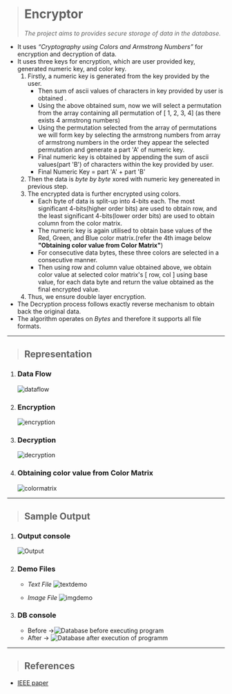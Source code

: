 > # **Encryptor**
>_The project aims to provides secure storage of data in the database._

 * It uses *“Cryptography using Colors and Armstrong Numbers”* for encryption and decryption of data.
 * It uses three keys for encryption, which are user provided key, generated numeric key, and color key.
    1. Firstly, a numeric key is generated from the key provided by the user.
        * Then sum of ascii values of characters in key provided by user is obtained .
        * Using the above obtained sum, now we will select a permutation from the array containing all permutation of [ 1, 2, 3, 4]  (as there exists 4 armstrong numbers)
        * Using the permutation selected from the array of permutations we will form key by selecting the armstrong numbers from array of armstrong numbers in the order they appear the selected permutation and generate a part 'A' of numeric key.
        * Final numeric key is obtained by appending the sum of ascii values(part 'B') of characters within the key provided by user.
        * Final Numeric Key = part 'A' + part 'B'
    1. Then the data is *byte by byte* xored with numeric key genereated in previous step.
    1. The encrypted data is further encrypted using colors.
        * Each byte of data is split-up into 4-bits each. The most significant 4-bits(higher order bits) are used to obtain row, and the least significant 4-bits(lower order bits) are used to obtain column from the color matrix.
        * The numeric key is again utilised to obtain base values of the Red, Green, and Blue color matrix.(refer the 4th image below **"Obtaining color value from Color Matrix"**)
        * For consecutive data bytes, these three colors are selected in a consecutive manner.
        * Then using row and column value obtained above, we obtain color value at selected color matrix's [ row, col ] using base value, for each data byte and return the value obtained as the final encrypted value.
    1. Thus, we ensure double layer encryption.
 * The Decryption process follows exactly reverse mechanism to obtain back the original data.
 * The algorithm operates on _Bytes_ and therefore it supports all file formats.
___
> ## Representation
1. ### Data Flow
    ![dataflow](./references/dataflow.png)
1. ### Encryption 
    ![encryption](./references/encryption.png)
1. ### Decryption 
    ![decryption](./references/decryption.png)
1. ### Obtaining color value from Color Matrix
    ![colormatrix](./references/colormatrix.png)

___
 >## Sample Output
 
 1. ### Output console
    ![Output](./outputImages/output.jpg)
 1. ### Demo Files 

    * *Text File*
        ![textdemo](./outputImages/textdemo.jpg)

    * *Image File*
        ![imgdemo](./outputImages/imgdemo.jpg)

 1. ### DB console
    * Before ->![Database before executing program](./outputImages/db1.jpg)
    * After -> ![Database after execution of programm](./outputImages/db2.jpg)
___
> ## References
* [IEEE paper](https://ieeexplore.ieee.org/document/5738822)